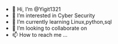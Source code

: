 - 👋 Hi, I’m @Yigit1321
- 👀 I’m interested in Cyber Security 
- 🌱 I’m currently learning Linux,python,sql
- 💞️ I’m looking to collaborate on 
- 📫 How to reach me ...

<!---
Yigit1321/Yigit1321 is a ✨ special ✨ repository because its `README.md` (this file) appears on your GitHub profile.
You can click the Preview link to take a look at your changes.
--->
